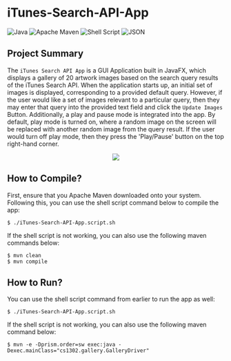 # iTunes-Search-API-App
![Java](https://img.shields.io/badge/java-%23ED8B00.svg?style=for-the-badge&logo=java&logoColor=white)
![Apache Maven](https://img.shields.io/badge/Apache%20Maven-C71A36?style=for-the-badge&logo=Apache%20Maven&logoColor=white)
![Shell Script](https://img.shields.io/badge/shell_script-%23121011.svg?style=for-the-badge&logo=gnu-bash&logoColor=white)
![JSON](https://img.shields.io/badge/JSON-black?style=for-the-badge&logo=JSON%20web%20tokens)

## Project Summary
The `iTunes Search API App` is a GUI Application built in JavaFX, which displays a gallery of 20 artwork images based on the search query results of the iTunes Search API. When the application starts up, an initial set of images is displayed, corresponding to a provided default query. However, if the user would like a set of images relevant to a particular query, then they may enter that query into the provided text field and click the `Update Images` Button. Additionally, a play and pause mode is integrated into the app. By default, play mode is turned on, where a random image on the screen will be replaced with another random image from the query result. If the user would turn off play mode, then they press the 'Play/Pause' button on the top right-hand corner.
<p align="center">
  <img src="https://camo.githubusercontent.com/cc67163e39e5cdcacc5fdbc9831dee842e2e6ed4fd86e1a2dba0a51335541427/68747470733a2f2f692e696d6775722e636f6d2f655568304e62462e706e67">
</p>

## How to Compile?
First, ensure that you Apache Maven downloaded onto your system. Following this, you can use the shell script command below to compile the app:
```
$ ./iTunes-Search-API-App.script.sh
```
If the shell script is not working, you can also use the following maven commands below:
```
$ mvn clean
$ mvn compile
```

## How to Run?
You can use the shell script command from earlier to run the app as well:
```
$ ./iTunes-Search-API-App.script.sh
```
If the shell script is not working, you can also use the following maven command below:
```
$ mvn -e -Dprism.order=sw exec:java -Dexec.mainClass="cs1302.gallery.GalleryDriver"
```
